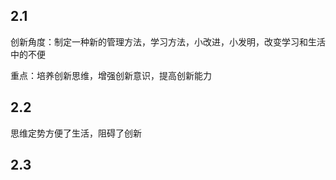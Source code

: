 ## 2.1

创新角度：制定一种新的管理方法，学习方法，小改进，小发明，改变学习和生活中的不便

重点：培养创新思维，增强创新意识，提高创新能力



## 2.2

思维定势方便了生活，阻碍了创新

## 2.3

